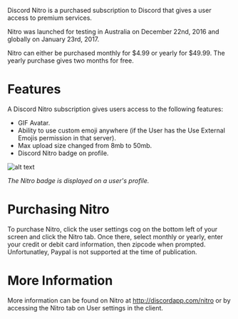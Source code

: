 <!-- TITLE: Nitro -->

Discord Nitro is a purchased subscription to Discord that gives a user access to premium services.

Nitro was launched for testing in Australia on December 22nd, 2016 and globally on January 23rd, 2017.

Nitro can either be purchased monthly for $4.99 or yearly for $49.99. The yearly purchase gives two months for free.

# Features
A Discord Nitro subscription gives users access to the following features:

* GIF Avatar.
* Ability to use custom emoji anywhere (if the User has the Use External Emojis permission in that server).
* Max upload size changed from 8mb to 50mb.
* Discord Nitro badge on profile.

![alt text](http://i.imgur.com/FVpgsOL.png)


*The Nitro badge is displayed on a user's profile.*
# Purchasing Nitro
To purchase Nitro, click the user settings cog on the bottom left of your screen and click the Nitro tab. Once there, select monthly or yearly, enter your credit or debit card information, then zipcode when prompted. Unfortunatley, Paypal is not supported at the time of publication.

# More Information
More information can be found on Nitro at http://discordapp.com/nitro or by accessing the Nitro tab on User settings in the client.